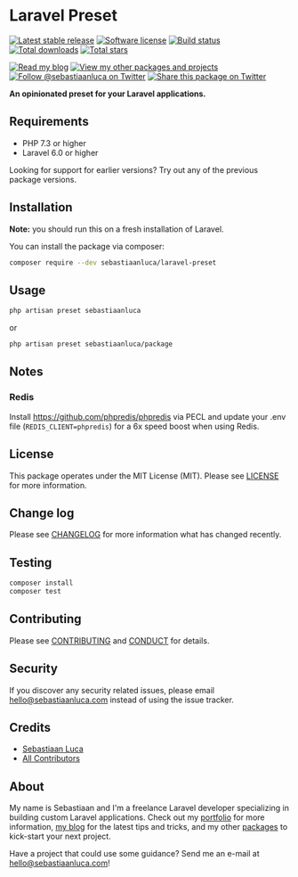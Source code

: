 # Laravel Preset

[![Latest stable release][version-badge]][link-packagist]
[![Software license][license-badge]](LICENSE.md)
[![Build status][travis-badge]][link-travis]
[![Total downloads][downloads-badge]][link-packagist]
[![Total stars][stars-badge]][link-github]

[![Read my blog][blog-link-badge]][link-blog]
[![View my other packages and projects][packages-link-badge]][link-packages]
[![Follow @sebastiaanluca on Twitter][twitter-profile-badge]][link-twitter]
[![Share this package on Twitter][twitter-share-badge]][link-twitter-share]

__An opinionated preset for your Laravel applications.__

## Requirements

- PHP 7.3 or higher
- Laravel 6.0 or higher

Looking for support for earlier versions? Try out any of the previous package versions.

## Installation

**Note:** you should run this on a fresh installation of Laravel.

You can install the package via composer:

```bash
composer require --dev sebastiaanluca/laravel-preset
```

## Usage

```bash
php artisan preset sebastiaanluca
```

or

```bash
php artisan preset sebastiaanluca/package
```

## Notes

### Redis

Install https://github.com/phpredis/phpredis via PECL and update your .env file (`REDIS_CLIENT=phpredis`) for a 6x speed boost when using Redis.

## License

This package operates under the MIT License (MIT). Please see [LICENSE](LICENSE.md) for more information.

## Change log

Please see [CHANGELOG](CHANGELOG.md) for more information what has changed recently.

## Testing

``` bash
composer install
composer test
```

## Contributing

Please see [CONTRIBUTING](CONTRIBUTING.md) and [CONDUCT](CONDUCT.md) for details.

## Security

If you discover any security related issues, please email [hello@sebastiaanluca.com][link-author-email] instead of using the issue tracker.

## Credits

- [Sebastiaan Luca][link-github-profile]
- [All Contributors][link-contributors]

## About

My name is Sebastiaan and I'm a freelance Laravel developer specializing in building custom Laravel applications. Check out my [portfolio][link-portfolio] for more information, [my blog][link-blog] for the latest tips and tricks, and my other [packages][link-packages] to kick-start your next project.

Have a project that could use some guidance? Send me an e-mail at [hello@sebastiaanluca.com][link-author-email]!

[version-badge]: https://img.shields.io/packagist/v/sebastiaanluca/laravel-preset.svg?label=stable
[license-badge]: https://img.shields.io/badge/license-MIT-informational.svg
[travis-badge]: https://img.shields.io/travis/sebastiaanluca/laravel-preset/master.svg
[downloads-badge]: https://img.shields.io/packagist/dt/sebastiaanluca/laravel-preset.svg?color=brightgreen
[stars-badge]: https://img.shields.io/github/stars/sebastiaanluca/laravel-preset.svg?color=brightgreen

[blog-link-badge]: https://img.shields.io/badge/link-blog-lightgrey.svg
[packages-link-badge]: https://img.shields.io/badge/link-other_packages-lightgrey.svg
[twitter-profile-badge]: https://img.shields.io/twitter/follow/sebastiaanluca.svg?style=social
[twitter-share-badge]: https://img.shields.io/twitter/url/http/shields.io.svg?style=social

[link-github]: https://github.com/sebastiaanluca/laravel-preset
[link-packagist]: https://packagist.org/packages/sebastiaanluca/laravel-preset
[link-travis]: https://travis-ci.org/sebastiaanluca/laravel-preset
[link-contributors]: ../../contributors

[link-portfolio]: https://www.sebastiaanluca.com
[link-blog]: https://blog.sebastiaanluca.com
[link-packages]: https://packagist.org/packages/sebastiaanluca
[link-twitter]: https://twitter.com/sebastiaanluca
[link-twitter-share]: https://twitter.com/home?status=https%3A//github.com/sebastiaanluca/laravel-preset%20via%20%40sebastiaanluca
[link-github-profile]: https://github.com/sebastiaanluca
[link-author-email]: mailto:hello@sebastiaanluca.com
